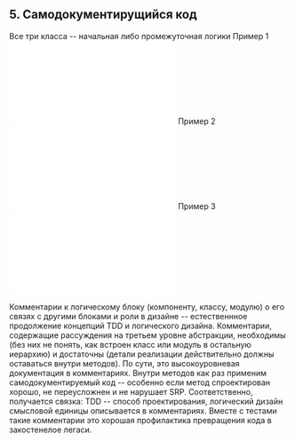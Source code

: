## 5. Самодокументирущийся код

Все три класса -- начальная либо промежуточная логики
Пример 1 ![Класс множества точек](points1.py)
Пример 2 ![Класс блоков постпроцессора](blocks.py)
Пример 3 ![Класс приложения](kompas_base.py)

Комментарии к логическому блоку (компоненту, классу, модулю) о его связях с другими блоками и роли в дизайне -- естественнное продолжение концепций TDD и логического дизайна.
Комментарии, содержащие рассуждения на третьем уровне абстракции,  необходимы (без них не понять, как встроен класс или модуль в остальную иерархию) и достаточны (детали реализации действительно должны оставаться внутри методов). По сути, это высокоуровневая документация в комментариях. Внутри методов как раз применим самодокументируемый код -- особенно если метод спроектирован хорошо, не переусложнен и не нарушает SRP.
Соответственно, получается связка: TDD -- способ проектирования, логический дизайн смысловой единицы описывается в комментариях.
Вместе с тестами такие комментарии это хорошая профилактика превращения кода в закостенелое легаси.
